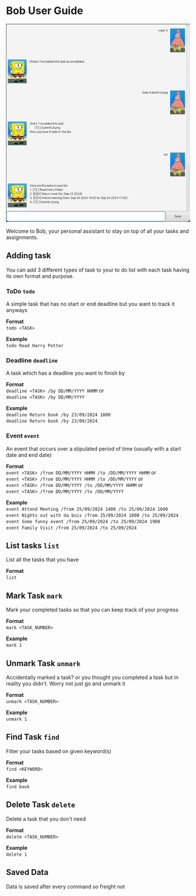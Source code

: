 # Bob User Guide

![UI.png](UI.png)

Welcome to Bob, your personal assistant to stay on top of all your tasks and assignments.

## Adding task

You can add 3 different types of task to your to do list with each task having its own format and purpose.

### ToDo `todo`
A simple task that has no start or end deadline but you want to track it anyways

**Format**<br>
`todo <TASK>`

**Example**<br>
`todo Read Harry Potter`

### Deadline `deadline`
A task which has a deadline you want to finish by

**Format**<br>
`deadline <TASK> /by DD/MM/YYYY HHMM` or<br>
`deadline <TASK> /by DD/MM/YYYY`

**Example**<br>
`deadline Return book /by 23/09/2024 1800`<br>
`deadline Return book /by 23/09/2024`

### Event `event`
An event that occurs over a stipulated period of time (usually with a start date and end date)

**Format**<br>
`event <TASK> /from DD/MM/YYYY HHMM /to /DD/MM/YYYY HHMM` or<br>
`event <TASK> /from DD/MM/YYYY HHMM /to /DD/MM/YYYY` or<br>
`event <TASK> /from DD/MM/YYYY /to /DD/MM/YYYY HHMM` or<br>
`event <TASK> /from DD/MM/YYYY /to /DD/MM/YYYY`

**Example**<br>
`event Attend Meeting /from 25/09/2024 1400 /to 25/09/2024 1600`<br>
`event Nights out with da bois /from 25/09/2024 1800 /to 25/09/2024`<br>
`event Some funny event /from 25/09/2024 /to 25/09/2024 1900`<br>
`event Family Visit /from 25/09/2024 /to 25/09/2024`<br>

## List tasks `list`
List all the tasks that you have

**Format**<br>
`list`

## Mark Task `mark`
Mark your completed tasks so that you can keep track of your progress

**Format**<br>
`mark <TASK_NUMBER>`

**Example**<br>
`mark 1`

## Unmark Task `unmark`
Accidentally marked a task? or you thought you completed a task but in reality you didn't.
Worry not just go and unmark it

**Format**<br>
`unmark <TASK_NUMBER>`

**Example**<br>
`unmark 1`

## Find Task `find`
Filter your tasks based on given keyword(s)

**Format**<br>
`find <KEYWORD>`

**Example**<br>
`find book`

## Delete Task `delete`
Delete a task that you don't need

**Format**<br>
`delete <TASK_NUMBER>`

**Example**<br>
`delete 1`

## Saved Data
Data is saved after every command so freight not